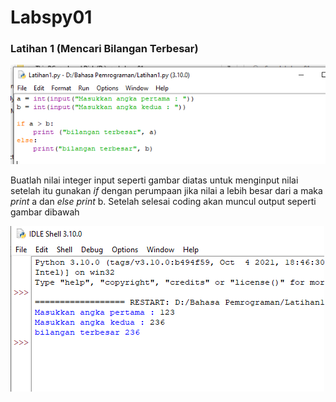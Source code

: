 # Labspy01
### Latihan 1 (Mencari Bilangan Terbesar)
![Gambar 1](Latihan01/01.png)
<p>Buatlah nilai integer input seperti gambar diatas untuk menginput nilai setelah itu gunakan <i>if</i> dengan perumpaan jika nilai a lebih besar dari a maka <i>print</i> a dan <i>else</i> <i>print</i> b. Setelah selesai coding akan muncul output seperti gambar dibawah</p>

![Gambar 2](Latihan01/02.png)
